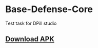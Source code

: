 # Base-Defense-Core
Test task for DPill studio

## [Download APK](https://github.com/at-grigorievich/Base-Defense-Core/raw/main/Build.apk)
